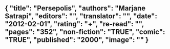 {
 "title": "Persepolis",
 "authors": "Marjane Satrapi",
 "editors": "",
 "translator": "",
 "date": "2012-02-01",
 "rating": "+",
 "re-read": "",
 "pages": "352",
 "non-fiction": "TRUE",
 "comic": "TRUE",
 "published": "2000",
 "image": ""
}
---

